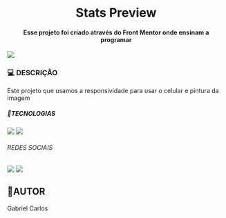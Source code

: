 <h1 align="center">
    <br>Stats Preview
</h1>

<h4 align="center">
    Esse projeto foi criado através do Front Mentor onde ensinam a programar
</h4>

<img src="https://github.com/gabrielcarlos-dev/Stats-preview/blob/main/images/Bloco%20de%20Texto%20com%20Mockup%20de%20Notebook%20Alinhado%20%C3%A0%20Direita%20(14).png?raw=true">
<br>
  <h3>💻 DESCRIÇÃO </h3>

Este projeto que usamos a responsividade para usar o celular e pintura da imagem 

<h5> 🔨TECNOLOGIAS</h5>

<img src="https://img.shields.io/badge/HTML5-E34F26?style=for-the-badge&logo=html5&logoColor=white">
<img src="https://img.shields.io/badge/CSS3-1572B6?style=for-the-badge&logo=css3&logoColor=white">

<h6>REDES SOCIAIS</h6>

<a href= "https://www.instagram.com/__gabriel__._._/" target= "_blank"><img src= "https://img.shields.io/badge/Instagram-E4405F?style=for-the-badge&logo=instagram&logoColor=white"></a>
<a href= "https://www.linkedin.com/in/gabrieldev---/" target= "_blank"><img src= "https://img.shields.io/badge/LinkedIn-0077B5?style=for-the-badge&logo=linkedin&logoColor=white"></a>

<h2> 👨AUTOR</h2>

Gabriel Carlos